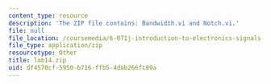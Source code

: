 ```yaml
---
content_type: resource
description: 'The ZIP file contains: Bandwidth.vi and Notch.vi.'
file: null
file_location: /coursemedia/6-071j-introduction-to-electronics-signals-and-measurement-spring-2006/df4570cf5950b716ffb54dab266fc89a_lab14.zip
file_type: application/zip
resourcetype: Other
title: lab14.zip
uid: df4570cf-5950-b716-ffb5-4dab266fc89a
---
```

